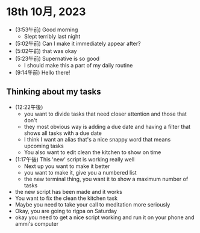 # 18th 10月, 2023
- (3:53午前) Good morning
  - Slept terribly last night
- (5:02午前) Can I make it immediately appear after?
- (5:02午前) that was okay
- (5:23午前) Supernative is so good
  - I should make this a part of my daily routine
- (9:14午前) Hello there!

## Thinking about my tasks
- (12:22午後)
  - you want to divide tasks that need closer attention and those that don't
  - they most obvious way is adding a due date and having a filter that shows all tasks with a due date
  - I think I want an alias that's a nice snappy word that means upcoming tasks
  - You also want to edit clean the kitchen to show on time
- (1:17午後) This 'new' script is working really well
  - Next up you want to make it better
  - you want to make it, give you a numbered list
  - the new terminal thing, you want it to show a maximum number of tasks
- the new script has been made and it works
- You want to fix the clean the kitchen task
- Maybe you need to take your call to meditation more seriously
- Okay, you are going to rigpa on Saturday
- okay you need to get a nice script working and run it on your phone and ammi's computer
  

